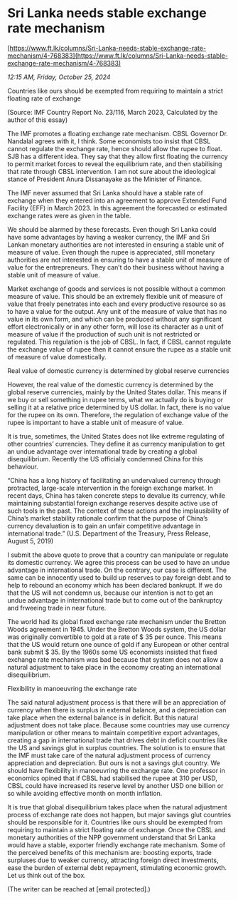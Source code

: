 # Sri Lanka needs stable exchange rate mechanism

[https://www.ft.lk/columns/Sri-Lanka-needs-stable-exchange-rate-mechanism/4-768383](https://www.ft.lk/columns/Sri-Lanka-needs-stable-exchange-rate-mechanism/4-768383)

*12:15 AM, Friday, October 25, 2024*

Countries like ours should be exempted from requiring to maintain a strict floating rate of exchange

(Source: IMF Country Report No. 23/116, March 2023, Calculated by the author of this essay)

The IMF promotes a floating exchange rate mechanism. CBSL Governor Dr. Nandalal agrees with it, I think. Some economists too insist that CBSL cannot regulate the exchange rate, hence should allow the rupee to float. SJB has a different idea. They say that they allow first floating the currency to permit market forces to reveal the equilibrium rate, and then stabilising that rate through CBSL intervention. I am not sure about the ideological stance of President Anura Dissanayake as the Minister of Finance.

The IMF never assumed that Sri Lanka should have a stable rate of exchange when they entered into an agreement to approve Extended Fund Facility (EFF) in March 2023. In this agreement the forecasted or estimated exchange rates were as given in the table.

We should be alarmed by these forecasts. Even though Sri Lanka could have some advantages by having a weaker currency, the IMF and Sri Lankan monetary authorities are not interested in ensuring a stable unit of measure of value. Even though the rupee is appreciated, still monetary authorities are not interested in ensuring to have a stable unit of measure of value for the entrepreneurs. They can’t do their business without having a stable unit of measure of value.

Market exchange of goods and services is not possible without a common measure of value. This should be an extremely flexible unit of measure of value that freely penetrates into each and every productive resource so as to have a value for the output. Any unit of the measure of value that has no value in its own form, and which can be produced without any significant effort electronically or in any other form, will lose its character as a unit of measure of value if the production of such unit is not restricted or regulated. This regulation is the job of CBSL. In fact, if CBSL cannot regulate the exchange value of rupee then it cannot ensure the rupee as a stable unit of measure of value domestically.

Real value of domestic currency is determined by global reserve currencies

However, the real value of the domestic currency is determined by the global reserve currencies, mainly by the United States dollar. This means if we buy or sell something in rupee terms, what we actually do is buying or selling it at a relative price determined by US dollar. In fact, there is no value for the rupee on its own. Therefore, the regulation of exchange value of the rupee is important to have a stable unit of measure of value.

It is true, sometimes, the United States does not like extreme regulating of other countries’ currencies. They define it as currency manipulation to get an undue advantage over international trade by creating a global disequilibrium. Recently the US officially condemned China for this behaviour.

“China has a long history of facilitating an undervalued currency through protracted, large-scale intervention in the foreign exchange market. In recent days, China has taken concrete steps to devalue its currency, while maintaining substantial foreign exchange reserves despite active use of such tools in the past. The context of these actions and the implausibility of China’s market stability rationale confirm that the purpose of China’s currency devaluation is to gain an unfair competitive advantage in international trade.” (U.S. Department of the Treasury, Press Release, August 5, 2019)

I submit the above quote to prove that a country can manipulate or regulate its domestic currency. We agree this process can be used to have an undue advantage in international trade. On the contrary, our case is different. The same can be innocently used to build up reserves to pay foreign debt and to help to rebound an economy which has been declared bankrupt. If we do that the US will not condemn us, because our intention is not to get an undue advantage in international trade but to come out of the bankruptcy and frweeing trade in near future.

The world had its global fixed exchange rate mechanism under the Bretton Woods agreement in 1945. Under the Bretton Woods system, the US dollar was originally convertible to gold at a rate of $ 35 per ounce. This means that the US would return one ounce of gold if any European or other central bank submit $ 35. By the 1960s some US economists insisted that fixed exchange rate mechanism was bad because that system does not allow a natural adjustment to take place in the economy creating an international disequilibrium.

Flexibility in manoeuvring the exchange rate

The said natural adjustment process is that there will be an appreciation of currency when there is surplus in external balance, and a depreciation can take place when the external balance is in deficit. But this natural adjustment does not take place. Because some countries may use currency manipulation or other means to maintain competitive export advantages, creating a gap in international trade that drives debt in deficit countries like the US and savings glut in surplus countries. The solution is to ensure that the IMF must take care of the natural adjustment process of currency appreciation and depreciation. But ours is not a savings glut country. We should have flexibility in manoeuvring the exchange rate. One professor in economics opined that if CBSL had stabilised the rupee at 310 per USD, CBSL could have increased its reserve level by another USD one billion or so while avoiding effective month on month inflation.

It is true that global disequilibrium takes place when the natural adjustment process of exchange rate does not happen, but major savings glut countries should be responsible for it. Countries like ours should be exempted from requiring to maintain a strict floating rate of exchange. Once the CBSL and monetary authorities of the NPP government understand that Sri Lanka would have a stable, exporter friendly exchange rate mechanism. Some of the perceived benefits of this mechanism are: boosting exports, trade surpluses due to weaker currency, attracting foreign direct investments, ease the burden of external debt repayment, stimulating economic growth. Let us think out of the box.

(The writer can be reached at [email protected].)

